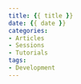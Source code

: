 ```yaml
---
title: {{ title }}
date: {{ date }}
categories:
- Articles
- Sessions
- Tutorials
tags:
- Development
---
```

